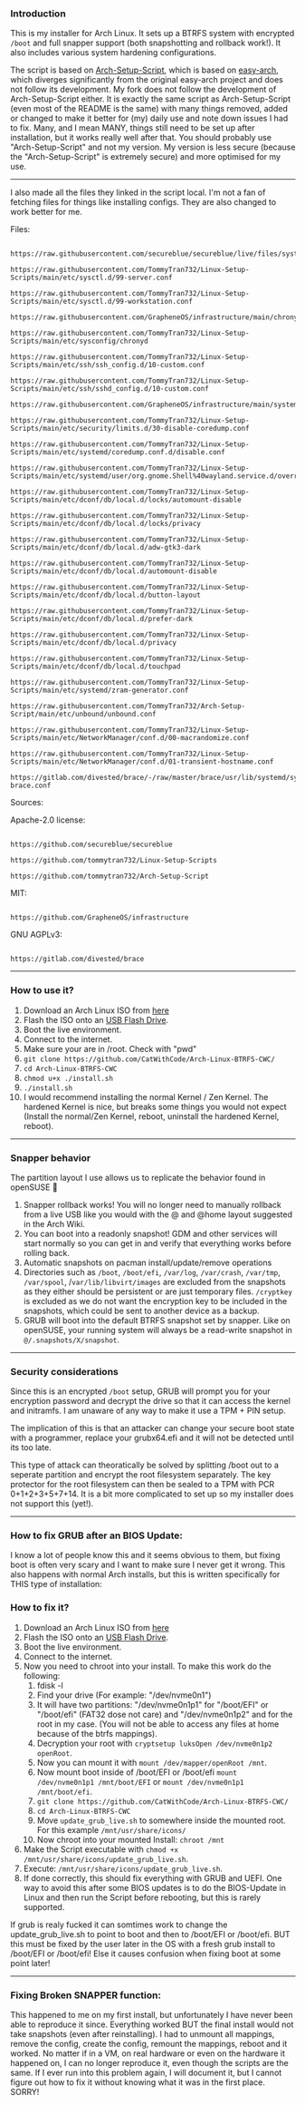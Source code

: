 ### Introduction

This is my installer for Arch Linux. It sets up a BTRFS system with encrypted `/boot` and full snapper support (both snapshotting and rollback work!). It also includes various system hardening configurations.

The script is based on [Arch-Setup-Script](https://github.com/TommyTran732/Arch-Setup-Script), which is based on [easy-arch](https://github.com/classy-giraffe/easy-arch), which diverges significantly from the original easy-arch project and does not follow its development. My fork does not follow the development of Arch-Setup-Script either. It is exactly the same script as Arch-Setup-Script (even most of the README is the same) with many things removed, added or changed to make it better for (my) daily use and note down issues I had to fix. Many, and I mean MANY, things still need to be set up after installation, but it works really well after that. You should probably use "Arch-Setup-Script" and not my version. My version is less secure (because the "Arch-Setup-Script" is extremely secure) and more optimised for my use.

---

I also made all the files they linked in the script local. I'm not a fan of fetching files for things like installing configs. They are also changed to work better for me.

Files:

```

https://raw.githubusercontent.com/secureblue/secureblue/live/files/system/etc/modprobe.d/blacklist.conf

https://raw.githubusercontent.com/TommyTran732/Linux-Setup-Scripts/main/etc/sysctl.d/99-server.conf

https://raw.githubusercontent.com/TommyTran732/Linux-Setup-Scripts/main/etc/sysctl.d/99-workstation.conf

https://raw.githubusercontent.com/GrapheneOS/infrastructure/main/chrony.conf

https://raw.githubusercontent.com/TommyTran732/Linux-Setup-Scripts/main/etc/sysconfig/chronyd

https://raw.githubusercontent.com/TommyTran732/Linux-Setup-Scripts/main/etc/ssh/ssh_config.d/10-custom.conf

https://raw.githubusercontent.com/TommyTran732/Linux-Setup-Scripts/main/etc/ssh/sshd_config.d/10-custom.conf

https://raw.githubusercontent.com/GrapheneOS/infrastructure/main/systemd/system/sshd.service.d/local.conf

https://raw.githubusercontent.com/TommyTran732/Linux-Setup-Scripts/main/etc/security/limits.d/30-disable-coredump.conf

https://raw.githubusercontent.com/TommyTran732/Linux-Setup-Scripts/main/etc/systemd/coredump.conf.d/disable.conf

https://raw.githubusercontent.com/TommyTran732/Linux-Setup-Scripts/main/etc/systemd/user/org.gnome.Shell%40wayland.service.d/override.conf

https://raw.githubusercontent.com/TommyTran732/Linux-Setup-Scripts/main/etc/dconf/db/local.d/locks/automount-disable

https://raw.githubusercontent.com/TommyTran732/Linux-Setup-Scripts/main/etc/dconf/db/local.d/locks/privacy

https://raw.githubusercontent.com/TommyTran732/Linux-Setup-Scripts/main/etc/dconf/db/local.d/adw-gtk3-dark

https://raw.githubusercontent.com/TommyTran732/Linux-Setup-Scripts/main/etc/dconf/db/local.d/automount-disable

https://raw.githubusercontent.com/TommyTran732/Linux-Setup-Scripts/main/etc/dconf/db/local.d/button-layout

https://raw.githubusercontent.com/TommyTran732/Linux-Setup-Scripts/main/etc/dconf/db/local.d/prefer-dark

https://raw.githubusercontent.com/TommyTran732/Linux-Setup-Scripts/main/etc/dconf/db/local.d/privacy

https://raw.githubusercontent.com/TommyTran732/Linux-Setup-Scripts/main/etc/dconf/db/local.d/touchpad

https://raw.githubusercontent.com/TommyTran732/Linux-Setup-Scripts/main/etc/systemd/zram-generator.conf

https://raw.githubusercontent.com/TommyTran732/Arch-Setup-Script/main/etc/unbound/unbound.conf

https://raw.githubusercontent.com/TommyTran732/Linux-Setup-Scripts/main/etc/NetworkManager/conf.d/00-macrandomize.conf

https://raw.githubusercontent.com/TommyTran732/Linux-Setup-Scripts/main/etc/NetworkManager/conf.d/01-transient-hostname.conf

https://gitlab.com/divested/brace/-/raw/master/brace/usr/lib/systemd/system/NetworkManager.service.d/99-brace.conf

```

Sources:

Apache-2.0 license:

```

https://github.com/secureblue/secureblue

https://github.com/tommytran732/Linux-Setup-Scripts

https://github.com/tommytran732/Arch-Setup-Script

```

MIT:

```

https://github.com/GrapheneOS/infrastructure

```

GNU AGPLv3:

```

https://gitlab.com/divested/brace

```

---

### How to use it?
1. Download an Arch Linux ISO from [here](https://archlinux.org/download/)
2. Flash the ISO onto an [USB Flash Drive](https://wiki.archlinux.org/index.php/USB_flash_installation_medium).
3. Boot the live environment.
4. Connect to the internet.
5. Make sure your are in /root. Check with "pwd"
6. `git clone https://github.com/CatWithCode/Arch-Linux-BTRFS-CWC/`
7. `cd Arch-Linux-BTRFS-CWC`
8. `chmod u+x ./install.sh`
9. `./install.sh`
10. I would recommend installing the normal Kernel / Zen Kernel. The hardened Kernel is nice, but breaks some things you would not expect (Install the normal/Zen Kernel, reboot, uninstall the hardened Kernel, reboot).
---

### Snapper behavior
The partition layout I use allows us to replicate the behavior found in openSUSE 🦎
1. Snapper rollback <number> works! You will no longer need to manually rollback from a live USB like you would with the @ and @home layout suggested in the Arch Wiki.
2. You can boot into a readonly snapshot! GDM and other services will start normally so you can get in and verify that everything works before rolling back.
3. Automatic snapshots on pacman install/update/remove operations
4. Directories such as `/boot`, `/boot/efi`, `/var/log`, `/var/crash`, `/var/tmp`, `/var/spool`, /`var/lib/libvirt/images` are excluded from the snapshots as they either should be persistent or are just temporary files. `/cryptkey` is excluded as we do not want the encryption key to be included in the snapshots, which could be sent to another device as a backup.
5. GRUB will boot into the default BTRFS snapshot set by snapper. Like on openSUSE, your running system will always be a read-write snapshot in `@/.snapshots/X/snapshot`. 

---

### Security considerations

Since this is an encrypted `/boot` setup, GRUB will prompt you for your encryption password and decrypt the drive so that it can access the kernel and initramfs. I am unaware of any way to make it use a TPM + PIN setup.

The implication of this is that an attacker can change your secure boot state with a programmer, replace your grubx64.efi and it will not be detected until its too late.

This type of attack can theoratically be solved by splitting /boot out to a seperate partition and encrypt the root filesystem separately. The key protector for the root filesystem can then be sealed to a TPM with PCR 0+1+2+3+5+7+14. It is a bit more complicated to set up so my installer does not support this (yet!).

---

### How to fix GRUB after an BIOS Update:

I know a lot of people know this and it seems obvious to them, but fixing boot is often very scary and I want to make sure I never get it wrong. This also happens with normal Arch installs, but this is written specifically for THIS type of installation:

### How to fix it?
1. Download an Arch Linux ISO from [here](https://archlinux.org/download/)
2. Flash the ISO onto an [USB Flash Drive](https://wiki.archlinux.org/index.php/USB_flash_installation_medium).
3. Boot the live environment.
4. Connect to the internet.
5. Now you need to chroot into your install. To make this work do the following:  
    1. fdisk -l
    2. Find your drive (For example: "/dev/nvme0n1")
    3. It will have two partitions: "/dev/nvme0n1p1" for "/boot/EFI" or "/boot/efi" (FAT32 dose not care) and "/dev/nvme0n1p2" and for the root in my case. (You will not be able to access any files at home because of the btrfs mappings).
    4. Decryption your root with `cryptsetup luksOpen /dev/nvme0n1p2 openRoot`.
    5. Now you can mount it with `mount /dev/mapper/openRoot /mnt`.
    6. Now mount boot inside of /boot/EFI or /boot/efi `mount /dev/nvme0n1p1 /mnt/boot/EFI` or `mount /dev/nvme0n1p1 /mnt/boot/efi`.
    7. `git clone https://github.com/CatWithCode/Arch-Linux-BTRFS-CWC/`
    7. `cd Arch-Linux-BTRFS-CWC`
    8. Move `update_grub_live.sh` to somewhere inside the mounted root. For this example `/mnt/usr/share/icons/`
    9. Now chroot into your mounted Install: `chroot /mnt`
6. Make the Script executable with `chmod +x /mnt/usr/share/icons/update_grub_live.sh`.
7. Execute: `/mnt/usr/share/icons/update_grub_live.sh`.
8. If done correctly, this should fix everything with GRUB and UEFI. One way to avoid this after some BIOS updates is to do the BIOS-Update in Linux and then run the Script before rebooting, but this is rarely supported.

If grub is realy fucked it can somtimes work to change the update_grub_live.sh to point to boot and then to /boot/EFI or /boot/efi. BUT this must be fixed by the user later in the OS with a fresh grub install to /boot/EFI or /boot/efi! Else it causes confusion when fixing boot at some point later!

---

### Fixing Broken SNAPPER function:

This happened to me on my first install, but unfortunately I have never been able to reproduce it since. Everything worked BUT the final install would not take snapshots (even after reinstalling). I had to unmount all mappings, remove the config, create the config, remount the mappings, reboot and it worked. No matter if in a VM, on real hardware or even on the hardware it happened on, I can no longer reproduce it, even though the scripts are the same. If I ever run into this problem again, I will document it, but I cannot figure out how to fix it without knowing what it was in the first place. SORRY!
